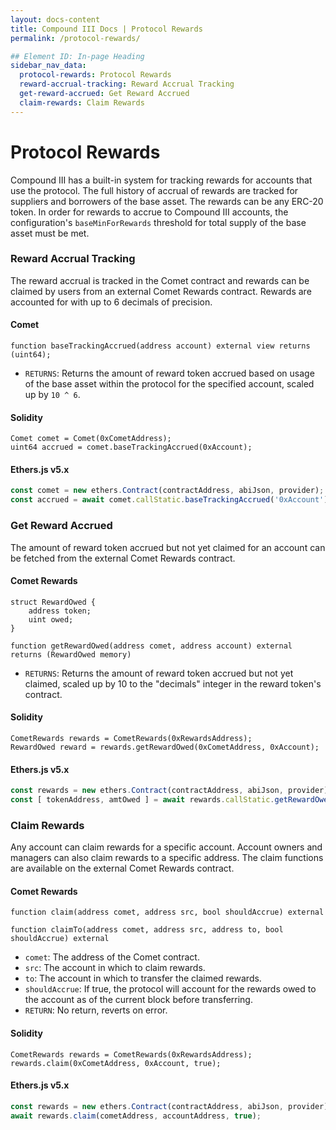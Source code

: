 ```yaml
---
layout: docs-content
title: Compound III Docs | Protocol Rewards
permalink: /protocol-rewards/

## Element ID: In-page Heading
sidebar_nav_data:
  protocol-rewards: Protocol Rewards
  reward-accrual-tracking: Reward Accrual Tracking
  get-reward-accrued: Get Reward Accrued
  claim-rewards: Claim Rewards
---
```


# Protocol Rewards

Compound III has a built-in system for tracking rewards for accounts that use the protocol. The full history of accrual of rewards are tracked for suppliers and borrowers of the base asset. The rewards can be any ERC-20 token. In order for rewards to accrue to Compound III accounts, the configuration's `baseMinForRewards` threshold for total supply of the base asset must be met.

### Reward Accrual Tracking

The reward accrual is tracked in the Comet contract and rewards can be claimed by users from an external Comet Rewards contract. Rewards are accounted for with up to 6 decimals of precision.

#### Comet

```solidity
function baseTrackingAccrued(address account) external view returns (uint64);
```

* `RETURNS`: Returns the amount of reward token accrued based on usage of the base asset within the protocol for the specified account, scaled up by `10 ^ 6`.

#### Solidity

```solidity
Comet comet = Comet(0xCometAddress);
uint64 accrued = comet.baseTrackingAccrued(0xAccount);
```

#### Ethers.js v5.x

```js
const comet = new ethers.Contract(contractAddress, abiJson, provider);
const accrued = await comet.callStatic.baseTrackingAccrued('0xAccount');
```

### Get Reward Accrued

The amount of reward token accrued but not yet claimed for an account can be fetched from the external Comet Rewards contract.

#### Comet Rewards

```solidity
struct RewardOwed {
    address token;
    uint owed;
}

function getRewardOwed(address comet, address account) external returns (RewardOwed memory)
```

* `RETURNS`: Returns the amount of reward token accrued but not yet claimed, scaled up by 10 to the "decimals" integer in the reward token's contract.

#### Solidity

```solidity
CometRewards rewards = CometRewards(0xRewardsAddress);
RewardOwed reward = rewards.getRewardOwed(0xCometAddress, 0xAccount);
```

#### Ethers.js v5.x

```js
const rewards = new ethers.Contract(contractAddress, abiJson, provider);
const [ tokenAddress, amtOwed ] = await rewards.callStatic.getRewardOwed(cometAddress, accountAddress);
```

### Claim Rewards

Any account can claim rewards for a specific account. Account owners and managers can also claim rewards to a specific address. The claim functions are available on the external Comet Rewards contract.

#### Comet Rewards

```solidity
function claim(address comet, address src, bool shouldAccrue) external
```

```solidity
function claimTo(address comet, address src, address to, bool shouldAccrue) external
```

* `comet`: The address of the Comet contract.
* `src`: The account in which to claim rewards.
* `to`: The account in which to transfer the claimed rewards.
* `shouldAccrue`: If true, the protocol will account for the rewards owed to the account as of the current block before transferring.
* `RETURN`: No return, reverts on error.

#### Solidity

```solidity
CometRewards rewards = CometRewards(0xRewardsAddress);
rewards.claim(0xCometAddress, 0xAccount, true);
```

#### Ethers.js v5.x

```js
const rewards = new ethers.Contract(contractAddress, abiJson, provider);
await rewards.claim(cometAddress, accountAddress, true);
```
